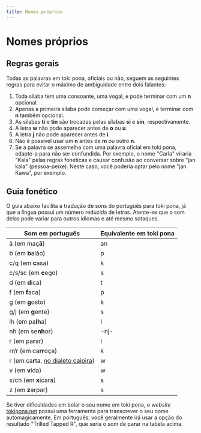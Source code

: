 ```yaml
---
title: Nomes próprios
---
```

# Nomes próprios

## Regras gerais

Todas as palavras em toki pona, oficiais ou não, seguem as seguintes regras para evitar o máximo de ambiguidade entre dois falantes:

1. Toda sílaba tem uma consoante, uma vogal, e pode terminar com um **n** opcional.
2. Apenas a primeira sílaba pode começar com uma vogal, e terminar com **n** também opcional.
3. As sílabas **ti** e **tin** são trocadas pelas sílabas **si** e **sin**, respectivamente.
4. A letra **w** não pode aparecer antes de **o** ou **u**.
5. A letra **j** não pode aparecer antes de **i**.
6. Não é possível usar um **n** antes de **m** ou outro **n**.
7. Se a palavra se assemelha com uma palavra oficial em toki pona, adapte-a para não ser confundida. Por exemplo, o nome "Carla" viraria "Kala" pelas regras fonéticas e causar confusão ao conversar sobre "jan kala" (pessoa-peixe). Neste caso, você poderia optar pelo nome "jan Kawa", por exemplo.

## Guia fonético

O guia abaixo facilita a tradução de sons do português para toki pona, já que a língua possui um número reduzida de letras. Atente-se que o som delas pode variar para outros idiomas e até mesmo sotaques.

Som em português | Equivalente em toki pona
-|-
ã (em maç**ã**) | an
b (em **b**alão) | p
c/q (em **c**asa) | k
c/s/sc (em **c**ego) | s
d (em **d**ica) | t
f (em **f**aca) | p
g (em **g**osto) | k
g/j (em **g**ente) | s
lh (em pa**lh**a) | l
nh (em se**nh**or) | -nj-
r (em pa**r**ar) | l
rr/r (em ca**rr**oça) | k
r (em ca**r**ta, [no dialeto caipira](https://pt.wikipedia.org/wiki/Dialeto_caipira)) | w
v (em **v**ida) | w
x/ch (em **x**ícara) | s
z (em **z**arpar) | s

Se tiver dificuldades em bolar o seu nome em toki pona, o _website_ [tokipona.net](http://tokipona.net/tp/Transliterate.aspx?Tour=true) possui uma ferramenta para transcrever o seu nome automagicamente. Em português, você geralmente irá usar a opção do resultado "Trilled Tapped R", que seria o som de pa**r**ar na tabela acima.
